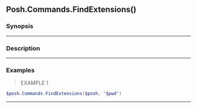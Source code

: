 Posh.Commands.FindExtensions()
------------------------------




### Synopsis




---


### Description


---


### Examples
> EXAMPLE 1

```PowerShell
$posh.Commands.FindExtensions($posh, "$pwd")
```


---
